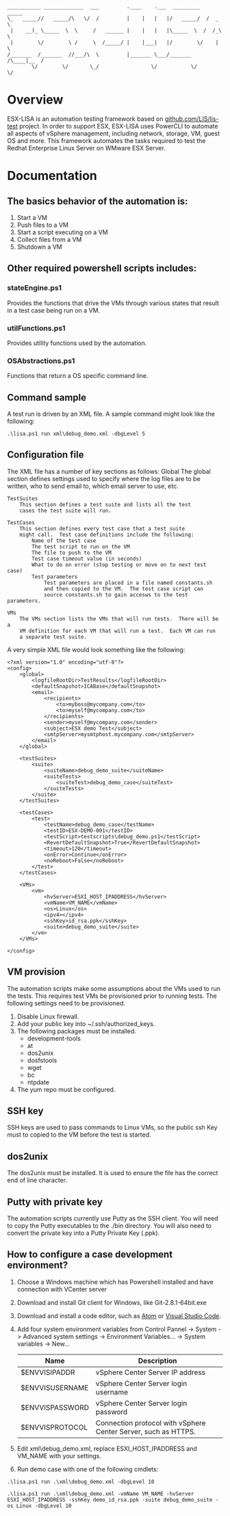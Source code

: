    ___________ _____________  ___         .____    .___  _________   _____   
    \_   _____//   _____/\   \/  /         |    |   |   |/   _____/  /  _  \  
     |    __)_ \_____  \  \     /   ______ |    |   |   |\_____  \  /  /_\  \ 
     |        \/        \ /     \  /_____/ |    |___|   |/        \/    |    \
    /_______  /_______  //___/\  \         |_______ \___/_______  /\____|__  /
            \/        \/       \_/                 \/           \/         \/ 

# Overview
ESX-LISA is an automation testing framework based on [github.com/LIS/lis-test](https://github.com/LIS/lis-test) project.
In order to support ESX, ESX-LISA uses PowerCLI to automate all aspects of vSphere management,
including network, storage, VM, guest OS and more. 
This framework automates the tasks required to test the Redhat Enterprise Linux Server on WMware ESX Server.

# Documentation
## The basics behavior of the automation is:
1.  Start a VM
2.  Push files to a VM
3.  Start a script executing on a VM
4.  Collect files from a VM
5.  Shutdown a VM

## Other required powershell scripts includes:
### stateEngine.ps1

Provides the functions that drive the VMs through various states that result in a test case being
run on a VM.

### utilFunctions.ps1
Provides utility functions used by the automation.

### OSAbstractions.ps1
Functions that return a OS specific command line.

## Command sample
A test run is driven by an XML file.  A sample command might look like the following:

    .\lisa.ps1 run xml\debug_demo.xml -dbgLevel 5

## Configuration file
The XML file has a number of key sections as follows:
    Global
        The global section defines settings used to specify where
        the log files are to be written, who to send email to,
        which email server to use, etc.

    TestSuites
        This section defines a test suite and lists all the test
        cases the test suite will run.

    TestCases
        This section defines every test case that a test suite
        might call.  Test case definitions include the following:
            Name of the test case
            The test script to run on the VM
            The file to push to the VM
            Test case timeout value (in seconds)
            What to do on error (stop testing or move on to next test case)
            Test parameters
                Test parameters are placed in a file named constants.sh
                and then copied to the VM.  The test case script can
                source constants.sh to gain accesws to the test parameters.

    VMs
        The VMs section lists the VMs that will run tests.  There will be a
        VM definition for each VM that will run a test.  Each VM can run
        a separate test suite.

A very simple XML file would look something like the following:

    <?xml version="1.0" encoding="utf-8"?>
    <config>
        <global>
            <logfileRootDir>TestResults</logfileRootDir>
            <defaultSnapshot>ICABase</defaultSnapshot>
            <email>
                <recipients>
                    <to>myboss@mycompany.com</to>
                    <to>myself@mycompany.com</to>
                </recipients>
                <sender>myself@mycompany.com</sender>
                <subject>ESX demo Test</subject>
                <smtpServer>mysmtphost.mycompany.com</smtpServer>
            </email>
        </global>

        <testSuites>
            <suite>
                <suiteName>debug_demo_suite</suiteName>
                <suiteTests>
                    <suiteTest>debug_demo_case</suiteTest>
                </suiteTests>
            </suite>
        </testSuites>

        <testCases>
            <test>
                <testName>debug_demo_case</testName>
                <testID>ESX-DEMO-001</testID>
                <testScript>testscripts\debug_demo.ps1</testScript>
                <RevertDefaultSnapshot>True</RevertDefaultSnapshot>
                <timeout>120</timeout>
                <onError>Continue</onError>
                <noReboot>False</noReboot>
            </test>
        </testCases>

        <VMs>
            <vm>
                <hvServer>ESXI_HOST_IPADDRESS</hvServer>
                <vmName>VM_NAME</vmName>
                <os>Linux</os>
                <ipv4></ipv4>
                <sshKey>id_rsa.ppk</sshKey>
                <suite>debug_demo_suite</suite>
            </vm>
        </VMs>

    </config>

## VM provision
The automation scripts make some assumptions about the VMs
used to run the tests.  This requires test VMs be provisioned
prior to running tests. The following settings need to be provisioned.

1.  Disable Linux firewall.
2.  Add your public key into ~/.ssh/authorized_keys.
3.  The following packages must be installed.
    *  development-tools
    *  at
    *  dos2unix
    *  dosfstools
    *  wget
    *  bc
    *  ntpdate
4.  The yum repo must be configured.

## SSH key
SSH keys are used to pass commands to Linux VMs, so the public
ssh Key must to copied to the VM before the test is started.

## dos2unix
The dos2unix must be installed.  It is used to ensure the file
has the correct end of line character.

## Putty with private key
The automation scripts currently use Putty as the SSH client.
You will need to copy the Putty executables to the ./bin
directory.  You will also need to convert the private key into
a Putty Private Key (.ppk).

## How to configure a case development environment?
1.  Choose a Windows machine which has Powershell installed and have connection with VCenter server
2.  Download and install Git client for Windows, like Git-2.8.1-64bit.exe
3.  Download and install a code editor, such as [Atom](https://atom.io/) or [Visual Studio Code](https://code.visualstudio.com/).
4.  Add four system environment variables from Control Pannel -> System -> Advanced system settings -> Environment Variables... -> System variables -> New...

    | Name            | Description                                                    |
    |-----------------|----------------------------------------------------------------|
    | $ENVVISIPADDR   | vSphere Center Server IP address                               |
    | $ENVVISUSERNAME | vSphere Center Server login username                           |
    | $ENVVISPASSWORD | vSphere Center Server login password                           |
    | $ENVVISPROTOCOL | Connection protocol with vSphere Center Server, such as HTTPS. |

5.  Edit xml\debug_demo.xml, replace ESXI_HOST_IPADDRESS and VM_NAME with your settings.
6.  Run demo case with one of the following cmdlets:

```.\lisa.ps1 run .\xml\debug_demo.xml -dbgLevel 10```

```.\lisa.ps1 run .\xml\debug_demo.xml -vmName VM_NAME -hvServer ESXI_HOST_IPADDRESS -sshKey demo_id_rsa.ppk -suite debug_demo_suite -os Linux -dbgLevel 10```

